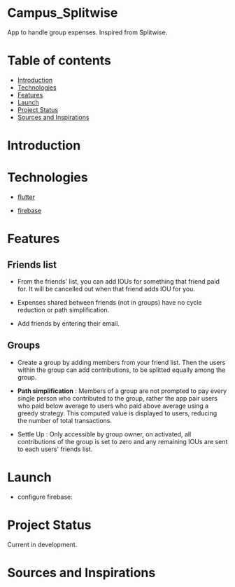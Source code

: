 # Campus_Splitwise

App to handle group expenses. Inspired from Splitwise.

# Table of contents

- [Introduction](#introduction)
- [Technologies](#technologies)
- [Features](#features)
- [Launch](#launch)
- [Project Status](#project-status)
- [Sources and Inspirations](#sources-and-inspirations)
<!-- -   [License](#license) -->

# Introduction

 <!-- Talk about the idea behind this app  -->

# Technologies

- [flutter](https://docs.flutter.dev/get-started/)
  <!-- list of some important flutter plugins, if any -->

- [firebase]()
  <!-- list of firebase services we used -->

# Features

## Friends list

- From the friends' list, you can add IOUs for something that friend paid for. It will be cancelled out when that friend adds IOU for you.

- Expenses shared between friends (not in groups) have no cycle reduction or path simplification.

- Add friends by entering their email.

## Groups

- Create a group by adding members from your friend list. Then the users within the group can add contributions, to be splitted equally among the group.

- **Path simplification** : Members of a group are not prompted to pay every single person who contributed to the group, rather the app pair users who paid below average to users who paid above average using a greedy strategy. This computed value is displayed to users, reducing the number of total transactions.
- Settle Up : Only accessible by group owner, on activated, all contributions of the group is set to zero and any remaining IOUs are sent to each users' friends list.

# Launch

- configure firebase:
<!-- complete this  -->

# Project Status

Current in development.

# Sources and Inspirations

<!-- any specific tutorials that you'd like to credit -->
